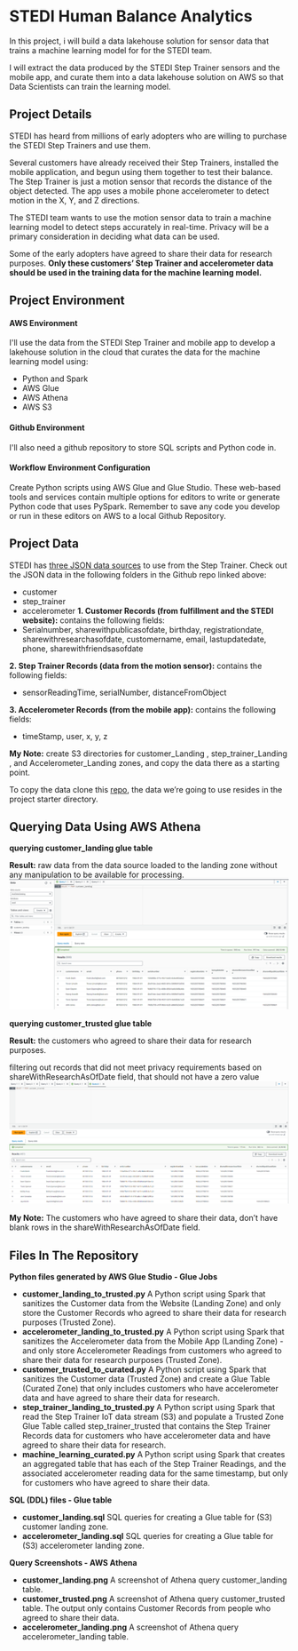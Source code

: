 # STEDI Human Balance Analytics

In this project, i will build a data lakehouse solution for sensor data that trains a machine learning model for for the STEDI team.

I will extract the data produced by the STEDI Step Trainer sensors and the mobile app, and curate them into a data lakehouse solution on AWS so that Data Scientists can train the learning model.



## Project Details
STEDI has heard from millions of early adopters who are willing to purchase the STEDI Step Trainers and use them.

Several customers have already received their Step Trainers, installed the mobile application, and begun using them together to test their balance. The Step Trainer is just a motion sensor that records the distance of the object detected. The app uses a mobile phone accelerometer to detect motion in the X, Y, and Z directions.

The STEDI team wants to use the motion sensor data to train a machine learning model to detect steps accurately in real-time. Privacy will be a primary consideration in deciding what data can be used.

Some of the early adopters have agreed to share their data for research purposes. **Only these customers’ Step Trainer and accelerometer data should be used in the training data for the machine learning model.**

## Project Environment
#### AWS Environment

I'll use the data from the STEDI Step Trainer and mobile app to develop a lakehouse solution in the cloud that curates the data for the machine learning model using:

- Python and Spark
- AWS Glue
- AWS Athena
- AWS S3

#### Github Environment
I'll also need a github repository to store SQL scripts and Python code in.

#### Workflow Environment Configuration
Create Python scripts using AWS Glue and Glue Studio. These web-based tools and services contain multiple options for editors to write or generate Python code that uses PySpark. Remember to save any code you develop or run in these editors on AWS to a local Github Repository.
## Project Data
STEDI has [three JSON data sources](https://github.com/udacity/nd027-Data-Engineering-Data-Lakes-AWS-Exercises/tree/main/project/starter "Project's Data") to use from the Step Trainer. Check out the JSON data in the following folders in the Github repo linked above:
- customer
- step_trainer
- accelerometer
**1. Customer Records (from fulfillment and the STEDI website):**
contains the following fields:
- Serialnumber, sharewithpublicasofdate, birthday, registrationdate, sharewithresearchasofdate, customername, email, lastupdatedate, phone, sharewithfriendsasofdate

**2. Step Trainer Records (data from the motion sensor):**
contains the following fields:
- sensorReadingTime, serialNumber, distanceFromObject

**3. Accelerometer Records (from the mobile app):**
contains the following fields:
- timeStamp, user, x, y, z

**My Note:** create S3 directories for customer_Landing , step_trainer_Landing , and Accelerometer_Landing  zones, and copy the data there as a starting point.

To copy the data clone this [repo](https://github.com/udacity/nd027-Data-Engineering-Data-Lakes-AWS-Exercises/ "Project's Data"), the data we’re going to use resides in the project starter directory.




## Querying Data Using AWS Athena
**querying customer_landing glue table**

**Result:** raw data from the data source loaded to the landing zone without any manipulation to be available for processing.
![customer_landing](./query_screenshots/customer_landing.png)

**querying customer_trusted glue table**

**Result:** the customers who agreed to share their data for research purposes.

filtering out records that did not meet privacy requirements based on shareWithResearchAsOfDate field, that should not have a zero value
![customer_trusted](./query_screenshots/customer_trusted.png)

**My Note:** The customers who have agreed to share their data, don’t have blank rows in the shareWithResearchAsOfDate field.


## Files In The Repository
**Python files generated by AWS Glue Studio - Glue Jobs** 

- **customer_landing_to_trusted.py** A Python script using Spark that sanitizes the Customer data from the Website (Landing Zone) and only store the Customer Records who agreed to share their data for research purposes (Trusted Zone). 
- **accelerometer_landing_to_trusted.py** A Python script using Spark that sanitizes the Accelerometer data from the Mobile App (Landing Zone) - and only store Accelerometer Readings from customers who agreed to share their data for research purposes (Trusted Zone).
- **customer_trusted_to_curated.py** A Python script using Spark that sanitizes the Customer data (Trusted Zone) and create a Glue Table (Curated Zone) that only includes customers who have accelerometer data and have agreed to share their data for research.
- **step_trainer_landing_to_trusted.py** A Python script using Spark that read the Step Trainer IoT data stream (S3) and populate a Trusted Zone Glue Table called step_trainer_trusted that contains the Step Trainer Records data for customers who have accelerometer data and have agreed to share their data for research.
- **machine_learning_curated.py** A Python script using Spark that creates an aggregated table that has each of the Step Trainer Readings, and the associated accelerometer reading data for the same timestamp, but only for customers who have agreed to share their data.

**SQL (DDL) files - Glue table**
- **customer_landing.sql** SQL queries for creating a Glue table for (S3) customer landing zone.
- **accelerometer_landing.sql** SQL queries for creating a Glue table for (S3) accelerometer landing zone.

**Query Screenshots - AWS Athena**
- **customer_landing.png** A screenshot of Athena query customer_landing table.
- **customer_trusted.png** A screenshot of Athena query customer_trusted table. The output only contains Customer Records from people who agreed to share their data.
- **accelerometer_landing.png** A screenshot of Athena query accelerometer_landing table.

